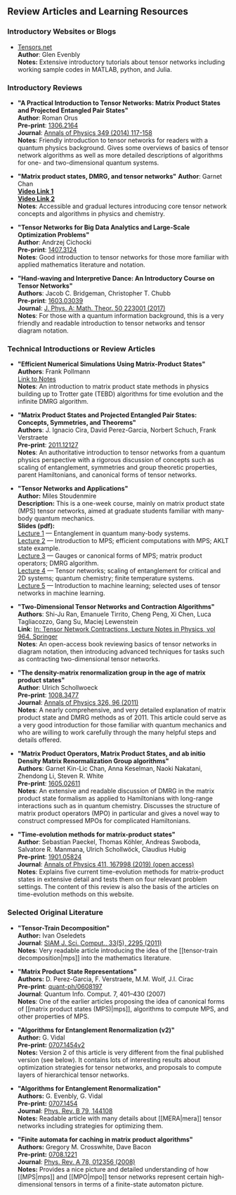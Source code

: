 ## Review Articles and Learning Resources

### Introductory Websites or Blogs
 
* <a href="http://tensors.net/">Tensors.net</a><br/>
   **Author**: Glen Evenbly <br/>
   **Notes:** Extensive introductory tutorials about tensor networks
   including working sample codes in MATLAB, python, and Julia.

### Introductory Reviews

* **"A Practical Introduction to Tensor Networks: Matrix Product States and 
   Projected Entangled Pair States"**<br/>
   **Author**: Roman Orus <br/>
   **Pre-print**: <a href="https://arxiv.org/abs/1306.2164">1306.2164</a><br/>
   **Journal**: <a href="https://doi.org/10.1016/j.aop.2014.06.013">Annals of Physics 349 (2014) 117-158</a><br/>
   **Notes**: Friendly introduction to tensor networks for readers with a quantum physics background. Gives some overviews of basics of tensor network algorithms as well as more detailed descriptions of algorithms for one- and two-dimensional quantum systems.


* **"Matrix product states, DMRG, and tensor networks"**
  **Author**: Garnet Chan <br/>
  **<a href="https://www.youtube.com/watch?v=Q8bFmV6tHBs">Video Link 1</a>** <br/>
  **<a href="https://www.youtube.com/watch?v=s37tvvrjlto">Video Link 2</a>** <br/>
  **Notes**: Accessible and gradual lectures introducing core tensor network concepts
  and algorithms in physics and chemistry.


* **"Tensor Networks for Big Data Analytics and Large-Scale Optimization Problems"**<br/>
   **Author**: Andrzej Cichocki <br/>
   **Pre-print**: <a href="https://arxiv.org/abs/1407.3124">1407.3124</a><br/>
   **Notes**: Good introduction to tensor networks for those more familiar with applied mathematics literature and notation.

* **"Hand-waving and Interpretive Dance: An Introductory Course on Tensor Networks"**<br/>
   **Authors**: Jacob C. Bridgeman, Christopher T. Chubb <br/>
   **Pre-print**: <a href="https://arxiv.org/abs/1603.03039">1603.03039</a><br/>
   **Journal**: <a href="https://doi.org/10.1088/1751-8121/aa6dc3">J. Phys. A: Math. Theor. 50 223001 (2017)</a><br/>
   **Notes**: For those with a quantum information background, this is a very friendly and readable introduction to tensor networks and tensor diagram notation.

### Technical Introductions or Review Articles

* **"Efficient Numerical Simulations Using Matrix-Product States"**<br/>
   **Authors**: Frank Pollmann<br/>
   <a href="http://quantumtensor.pks.mpg.de/wp-content/uploads/2016/06/notes_1.pdf">Link to Notes</a><br/>
   **Notes**: An introduction to matrix product state methods in physics building up to Trotter gate (TEBD) algorithms for time evolution and the infinite DMRG algorithm.


* **"Matrix Product States and Projected Entangled Pair States: Concepts, Symmetries, and Theorems"**<br/>
   **Authors**: J. Ignacio Cira, David Perez-Garcia, Norbert Schuch, Frank Verstraete<br/>
   **Pre-print**: <a href="https://arxiv.org/abs/2011.12127">2011.12127</a><br/>
   **Notes**: An authoritative introduction to tensor networks from a quantum physics perspective with a rigorous discussion of concepts such as scaling of entanglement, symmetries and group theoretic properties, parent Hamiltonians, and canonical forms of tensor networks.

* **"Tensor Networks and Applications"**<br/>
  **Author:** Miles Stoudenmire<br/>
  **Description:** This is a one-week course, mainly on matrix product state (MPS) tensor networks, aimed at graduate students familiar with many-body quantum mechanics. <br/>
  **Slides (pdf):** <br/>
  <a href="https://itensor.org/miles/BrazilLectures/TNAndApplications01.pdf" target="_blank">Lecture 1</a> &mdash; Entanglement in quantum many-body systems. <br/>
  <a href="https://itensor.org/miles/BrazilLectures/TNAndApplications02.pdf" target="_blank">Lecture 2</a> &mdash; Introduction to MPS; efficient computations with MPS; AKLT state example.<br/>
  <a href="https://itensor.org/miles/BrazilLectures/TNAndApplications03.pdf" target="_blank">Lecture 3</a> &mdash; Gauges or canonical forms of MPS; matrix product operators; DMRG algorithm.<br/>
  <a href="https://itensor.org/miles/BrazilLectures/TNAndApplications04.pdf" target="_blank">Lecture 4</a> &mdash; Tensor networks; scaling of entanglement for critical and 2D systems; quantum chemistry; finite temperature systems. <br/>
  <a href="https://itensor.org/miles/BrazilLectures/TNAndApplications05.pdf" target="_blank">Lecture 5</a> &mdash; Introduction to machine learning; selected uses of tensor networks in machine learning.<br/>

* **"Two-Dimensional Tensor Networks and Contraction Algorithms"**<br/>
   **Authors**: Shi-Ju Ran, Emanuele Tirrito, Cheng Peng, Xi Chen, Luca Tagliacozzo, Gang Su, Maciej Lewenstein<br/>
   **Link**: <a href="https://link.springer.com/chapter/10.1007/978-3-030-34489-4_3"> In: Tensor Network Contractions, Lecture Notes in Physics, vol 964. Springer</a><br/>
   **Notes**: An open-access book reviewing basics of tensor networks in diagram notation, then introducing advanced techniques for tasks such as contracting two-dimensional tensor networks.
 
* **"The density-matrix renormalization group in the age of matrix product states"**<br/>
   **Author**: Ulrich Schollwoeck <br/>
   **Pre-print**: <a href="https://arxiv.org/abs/1008.3477">1008.3477</a><br/>
   **Journal**: <a href="https://doi.org/10.1016/j.aop.2010.09.012">Annals of Physics 326, 96 (2011)</a><br/>
   **Notes**: A nearly comprehensive, and very detailed explanation of matrix product state and DMRG methods as of 2011. This article could serve as a very good introduction for those familiar with quantum mechanics and who are willing to work carefully through the many helpful steps and details offered.

* **"Matrix Product Operators, Matrix Product States, and ab initio Density Matrix Renormalization Group algorithms"**<br/>
   **Authors**: Garnet Kin-Lic Chan, Anna Keselman, Naoki Nakatani, Zhendong Li, Steven R. White<br/>
   **Pre-print**: <a href="https://arxiv.org/abs/1605.02611">1605.02611</a><br/>
   **Notes**: An extensive and readable discussion of DMRG in the matrix product state formalism as applied to Hamiltonians with long-range interactions such as in quantum chemistry. Discusses the structure of matrix product operators (MPO) in particular and gives a novel way to construct compressed MPOs for complicated Hamiltonians.

* **"Time-evolution methods for matrix-product states"**<br/>
  **Author**: Sebastian Paeckel, Thomas Köhler, Andreas Swoboda, Salvatore R. Manmana, Ulrich Schollwöck, Claudius Hubig <br/>
  **Pre-print**: <a href="https://arxiv.org/abs/1901.05824">1901.05824</a><br/>
  **Journal**: <a href="https://www.sciencedirect.com/science/article/pii/S0003491619302532">Annals of Physics 411, 167998 (2019) (open access)</a><br/>
  **Notes**: Explains five current time-evolution methods for matrix-product states in extensive detail and tests them on four relevant problem settings. The content of this review is also the basis of the articles on time-evolution methods on this website.


### Selected Original Literature

* **"Tensor-Train Decomposition"**<br/>
  **Author:** Ivan Oseledets<br/>
  **Journal**: <a href="https://doi.org/10.1137/090752286">SIAM J. Sci. Comput., 33(5), 2295 (2011)</a><br/>
  **Notes**: Very readable article introducing the idea of the [[tensor-train decomposition|mps]] 
  into the mathematics literature.

* **"Matrix Product State Representations"**<br/>
  **Authors:** D. Perez-Garcia, F. Verstraete, M.M. Wolf, J.I. Cirac<br/>
  **Pre-print**: <a href="https://arxiv.org/abs/quant-ph/0608197">quant-ph/0608197</a><br/>
  **Journal**: Quantum Info. Comput. 7, 401–430 (2007)<br/>
  **Notes**: One of the earlier articles proposing the idea of canonical forms of 
  [[matrix product states (MPS)|mps]], algorithms to compute MPS, and other properties of MPS.

* **"Algorithms for Entanglement Renormalization (v2)"**<br/>
  **Author:** G. Vidal<br/>
  **Pre-print:** <a href="https://arxiv.org/abs/0707.1454v2">0707.1454v2</a><br/>
  **Notes:** Version 2 of this article is very different from the final published
  version (see below). It contains lots of interesting results about optimization 
  strategies for tensor networks, and proposals to compute layers of hierarchical
  tensor networks.

* **"Algorithms for Entanglement Renormalization"**<br/>
  **Authors:** G. Evenbly, G. Vidal<br/>
  **Pre-print:** <a href="https://arxiv.org/abs/0707.1454">0707.1454</a><br/>
  **Journal**: <a href="https://doi.org/10.1103/PhysRevB.79.144108">Phys. Rev. B 79, 144108</a><br/>
  **Notes:** Readable article with many details about [[MERA|mera]] tensor networks
  including strategies for optimizing them.

* **"Finite automata for caching in matrix product algorithms"**<br/>
  **Authors:** Gregory M. Crosswhite, Dave Bacon<br/>
  **Pre-print:** <a href="https://arxiv.org/abs/0708.1221">0708.1221</a><br/>
  **Journal**: <a href="https://doi.org/10.1103/PhysRevA.78.012356">Phys. Rev. A 78, 012356 (2008)</a><br/>
  **Notes:** Provides a nice picture and detailed understanding of how [[MPS|mps]]
  and [[MPO|mpo]] tensor networks represent certain high-dimensional tensors in terms
  of a finite-state automaton picture.

